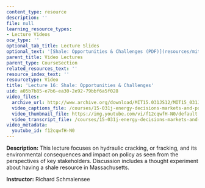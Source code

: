 ```yaml
---
content_type: resource
description: ''
file: null
learning_resource_types:
- Lecture Videos
ocw_type: ''
optional_tab_title: Lecture Slides
optional_text: '[Shale: Opportunities & Challenges (PDF)](resources/mit15_031js12_lec16)'
parent_title: Video Lectures
parent_type: CourseSection
related_resources_text: ''
resource_index_text: ''
resourcetype: Video
title: 'Lecture 16: Shale: Opportunities & Challenges'
uid: a05b7b85-e7b6-ea30-2e92-79bbf6a5f028
video_files:
  archive_url: http://www.archive.org/download/MIT15.031JS12/MIT15_031JS12_lec16_300k.mp4
  video_captions_file: /courses/15-031j-energy-decisions-markets-and-policies-spring-2012/e0765ea1f63951ed8fb3c4ceb3e8b8db_f12cqwfH-N0.vtt
  video_thumbnail_file: https://img.youtube.com/vi/f12cqwfH-N0/default.jpg
  video_transcript_file: /courses/15-031j-energy-decisions-markets-and-policies-spring-2012/bb28084e8f44b130002a19e20d56f392_f12cqwfH-N0.pdf
video_metadata:
  youtube_id: f12cqwfH-N0
---
```


**Description:** This lecture focuses on hydraulic cracking, or fracking, and its environmental consequences and impact on policy as seen from the perspectives of key stakeholders. Discussion includes a thought experiment about having a shale resource in Massachusetts.

**Instructor:** Richard Schmalensee